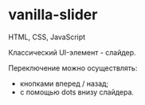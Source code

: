 # vanilla-slider
HTML, CSS, JavaScript

Классический UI-элемент - слайдер.

Переключение можно осуществлять:
- кнопками вперед / назад;
- с помощью dots внизу слайдера.
